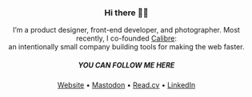<h3 align="center">Hi there 👋🏻</h3>
<p align="center">I’m a product designer, front-end developer, and photographer. Most recently, I co-founded <a href="https://calibreapp.com" rel="follow">Calibre</a>: <br/>an intentionally small company building tools for making the web faster.</p>
<h5 align="center">YOU CAN FOLLOW ME HERE</h5>
<p align="center">
  <a href="https://karolinaszczur.com" rel="follow me">Website</a> •
  <a href="https://front-end.social/@fox" rel="follow me">Mastodon</a> •
  <a href="https://read.cv/karolina/" rel="follow me">Read.cv</a>  •
  <a href="https://www.linkedin.com/in/karolinaszczur/" rel="follow me">LinkedIn</a>
</p>
